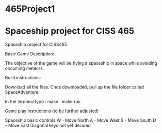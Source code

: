# 465Project1
Spaceship project for CISS 465
=======
Spaceship project for CISS465

Basic Game Description:

The objective of the game will be flying a spaceship in space while avoiding oncoming meteors.

Build instructions:

Download all the files.
Once downloaded, pull up the file folder called SpaceAdventure

In the terminal type :  make
                     :  make run


Game play instructions (to be further adjusted)

Spaceship basic controls 
  W - Move North
  A - Move West
  S - Move South
  D - Move East
Diagonal keys not yet decided
